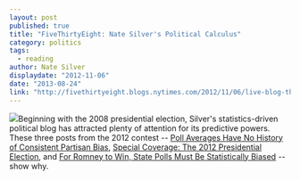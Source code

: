 ```yaml
---
layout: post
published: true
title: "FiveThirtyEight: Nate Silver's Political Calculus"
category: politics
tags: 
  - reading
author: Nate Silver
displaydate: "2012-11-06"
date: "2013-08-24"
link: "http://fivethirtyeight.blogs.nytimes.com/2012/11/06/live-blog-the-2012-presidential-election/"
---
```


![](http://upload.wikimedia.org/wikipedia/commons/6/6c/Nate_Silver_2009.png)Beginning with the 2008 presidential election, Silver's statistics-driven political blog has attracted plenty of attention for its predictive powers. These three posts from the 2012 contest -- [Poll Averages Have No History of Consistent Partisan Bias](http://fivethirtyeight.blogs.nytimes.com/2012/09/29/poll-averages-have-no-history-of-consistent-partisan-bias/), [Special Coverage: The 2012 Presidential Election](http://fivethirtyeight.blogs.nytimes.com/2012/11/06/live-blog-the-2012-presidential-election/), and [For Romney to Win, State Polls Must Be Statistically Biased](http://fivethirtyeight.blogs.nytimes.com/2012/11/03/nov-2-for-romney-to-win-state-polls-must-be-statistically-biased/) -- show why.